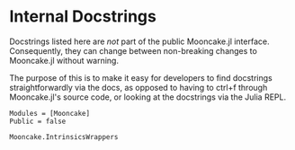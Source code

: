 # Internal Docstrings

Docstrings listed here are _not_ part of the public Mooncake.jl interface.
Consequently, they can change between non-breaking changes to Mooncake.jl without warning.

The purpose of this is to make it easy for developers to find docstrings straightforwardly via the docs, as opposed to having to ctrl+f through Mooncake.jl's source code, or looking at the docstrings via the Julia REPL.

```@autodocs; canonical=false
Modules = [Mooncake]
Public = false
```

```@docs; canonical=false
Mooncake.IntrinsicsWrappers
```
